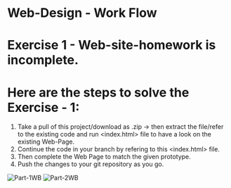 # Web-Design - Work Flow

# Exercise 1 - Web-site-homework is incomplete. 

# Here are the steps to solve the Exercise - 1:
1. Take a pull of this project/download as .zip -> then extract the file/refer to the existing code and run <index.html> file to have a look on the existing Web-Page. 
2. Continue the code in your branch by refering to this <index.html> file.
3. Then complete the Web Page to match the given prototype.
4. Push the changes to your git repository as you go.

![Part-1WB](https://user-images.githubusercontent.com/47200942/156081124-17503190-7981-4f8a-93e7-3fcca2ebb218.png)
![Part-2WB](https://user-images.githubusercontent.com/47200942/156081133-c7ee81fa-ec7a-4499-b0c3-71bb7814715a.png)
